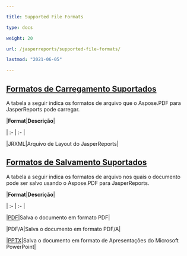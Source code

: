 ```yaml
---

title: Supported File Formats 

type: docs

weight: 20

url: /jasperreports/supported-file-formats/

lastmod: "2021-06-05"

---
```




## <ins>**Formatos de Carregamento Suportados**

A tabela a seguir indica os formatos de arquivo que o Aspose.PDF para JasperReports pode carregar.



|**Format**|**Descrição**|

| :- | :- |

|JRXML|Arquivo de Layout do JasperReports|

## <ins>**Formatos de Salvamento Suportados**

A tabela a seguir indica os formatos de arquivo nos quais o documento pode ser salvo usando o Aspose.PDF para JasperReports. 



|**Format**|**Descrição**|

| :- | :- |

|[PDF](https://docs.fileformat.com/view/pdf/)|Salva o documento em formato PDF|

|PDF/A|Salva o documento em formato PDF/A|

|[PPTX](https://docs.fileformat.com/presentation/pptx/)|Salva o documento em formato de Apresentações do Microsoft PowerPoint|